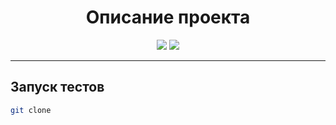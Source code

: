 <h1 align="center"> Описание проекта</h1>
<p align="center">
<a href="https://www.selenium.dev/"><img src="https://img.shields.io/pypi/v/pytest?style=for-the-badge&logo=pytest&label=pytest&color=blue"></a>
<a href="https://pytest.org/"><img src="https://img.shields.io/pypi/v/selenium?style=for-the-badge&logo=selenium&label=selenium&color=green"></a>
</p>

___
## Запуск тестов
```bash
git clone

```
